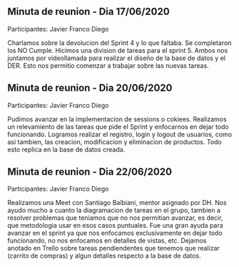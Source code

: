 ## Minuta de reunion - Dia 17/06/2020

Participantes:
Javier
Franco
Diego

Charlamos sobre la devolucion del Sprint 4 y lo que faltaba. Se completaron los NO Cumple.
Hicimos una division de tareas para el sprint 5. Ambos nos juntamos por videollamada para realizar el diseño de la base de datos y el DER. Esto nos permitio comenzar a trabajar sobre las nuevas tareas.


## Minuta de reunion - Dia 20/06/2020

Participantes:
Javier
Franco
Diego

Pudimos avanzar en la implementacion de sessions o cokiees. Realizamos un relevamiento de las tareas que pide el Sprint y enfocarnos en dejar todo funcionando. Logramos realizar el registro, login y logout de usuarios, como asi tambien, las creacion, modificacion y eliminacion de productos. Todo esto replica en la base de datos creada.


## Minuta de reunion - Dia 22/06/2020

Participantes:
Javier
Franco
Diego

Realizamos una Meet con Santiago Balbiani, mentor asignado por DH. Nos ayudo mucho a cuanto la diagramacion de tareas en el grupo, tambien a resolver problemas que teniamos que no nos permitian avanzar, es decir, que metodologia usar en esos casos puntuales.
Fue una gran ayuda para avanzar en el sprint ya que nos enfocamos exclusivamente en dejar todo funcionando, no nos enfocamos en detalles de vistas, etc.
Dejamos anotado en Trello sobre tareas pendiendentes que tenemos que realizar (carrito de compras) y algun detalles respecto a la base de datos.


